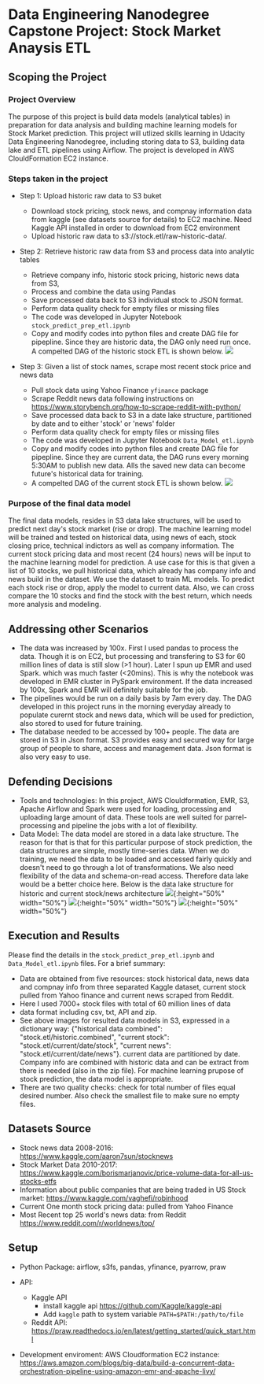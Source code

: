# Data Engineering Nanodegree Capstone Project: Stock Market Anaysis ETL
## Scoping the Project
### Project Overview
The purpose of this project is build data models (analytical tables) in preparation for data analysis and building machine learning models for Stock Market prediction. This project will utlized skills learning in Udacity Data Engineering Nanodegree, including storing data to S3, building data lake and ETL pipelines using Airflow. The project is developed in AWS ClouldFormation EC2 instance. 

### Steps taken in the project
* Step 1: Upload historic raw data to S3 buket
    * Download stock pricing, stock news, and compnay information data from kaggle (see datasets source for details) to EC2 machine. Need Kaggle API installed in order to download from EC2 environment
   * Upload historic raw data to s3://stock.etl/raw-historic-data/.

* Step 2: Retrieve historic raw data from S3 and process data into analytic tables 
     * Retrieve company info, historic stock pricing, historic news data from S3, 
     * Process and combine the data using Pandas
     * Save processed data back to S3 individual stock to JSON format. 
     * Perform data quality check for empty files or missing files
     * The code was developed in Jupyter Notebook `stock_predict_prep_etl.ipynb`
     * Copy and modify codes into python files and create DAG file for pipepline. Since they are historic data, the DAG only need run once. A compelted DAG of the historic stock ETL is shown below. 
     ![](img/stock_historic_etl_dag.PNG)
 
 * Step 3: Given a list of stock names, scrape most recent stock price and news data
    * Pull stock data using Yahoo Finance `yfinance` package
    * Scrape Reddit news data following instructions on https://www.storybench.org/how-to-scrape-reddit-with-python/
    * Save processed data back to S3 in a date lake structure, partitioned by date and to either 'stock' or 'news' folder
    * Perform data quality check for empty files or missing files 
    * The code was developed in Jupyter Notebook `Data_Model_etl.ipynb`
    * Copy and modify codes into python files and create DAG file for pipepline. Since they are current data, the DAG runs every morning 5:30AM to publish new data. Alls the saved new data can become future's historical data for training.
    * A compelted DAG of the current stock ETL is shown below. 
     ![](img/stock_current_etl_dag.PNG)

### Purpose of the final data model
The final data models, resides in S3 data lake structures, will be used to predict next day's stock market (rise or drop). The machine learning model will be trained and tested on historical data, using news of each, stock closing price, technical indictors as well as company information. The current stock pricing data and most recent (24 hours) news will be input to the machine learning model for prediction. A use case for this is that given a list of 10 stocks, we pull historical data, which already has company info and news build in the dataset. We use the dataset to train ML models. To predict each stock rise or drop, apply the model to current data. Also, we can cross compare the 10 stocks and find the stock with the best return, which needs more analysis and modeling.   


## Addressing other Scenarios
* The data was increased by 100x. First I used pandas to process the data. Though it is on EC2, but processing and transfering to S3 for 
60 million lines of data is still slow (>1 hour). Later I spun up EMR and used Spark. which was much faster (<20mins). This is why the notebook was developed in EMR cluster in PySpark environment. If the data increased by 100x, Spark and EMR will definitely suitable for the job.
* The pipelines would be run on a daily basis by 7am every day. The DAG developed in this project runs in the morning everyday already to populate curernt stock and news data, which will be used for prediction, also stored to used for future training.
* The database needed to be accessed by 100+ people. The data are stored in S3 in Json format. S3 provides easy and secured way for large group of people to share, access and management data. Json format is also very easy to use. 

## Defending Decisions
* Tools and technologies: In this project, AWS Clouldformation, EMR, S3, Apache Airflow and Spark were used for loading, processing and uploading large amount of data. These tools are well suited for parrel-processing and pipeline the jobs with a lot of flexibility. 
* Data Model: The data model are stored in a data lake structure. The reason for that is that for this particular purpose of stock prediction, the data structures are simple, mostly time-series data. When we do training, we need the data to be loaded and accessed fairly quickly and doesn't need to go through a lot of transformations. We also need flexibility of the data and schema-on-read access. Therefore data lake would be a better choice here. 
Below is the data lake structure for historic and current stock/news architecture
![](img/historic_combined.PNG){:height="50%" width="50%"}
![](img/current_stock.PNG){:height="50%" width="50%"}
![](img/current_news.PNG){:height="50%" width="50%"}

## Execution and Results
Please find the details in the `stock_predict_prep_etl.ipynb` and `Data_Model_etl.ipynb` files. For a brief summary:
- Data are obtained from five resources: stock historical data, news data and compnay info from three separated Kaggle dataset, current stock pulled from Yahoo finance and current news scraped from Reddit. 
- Here I used 7000+ stock files with total of 60 million lines of data
- data format including csv, txt, API and zip. 
- See above images for resulted data models in S3, expressed in a dictionary way: {"historical data combined": "stock.etl/historic.combined", "current stock": "stock.etl/current/date/stock",  "current news": "stock.etl/current/date/news"}. current data are partitioned by date. Company info are combined with historic data and can be extract from there is needed (also in the zip file). For machine learning prupose of stock prediction, the data model is appropriate.
- There are two quality checks: check for total number of files equal desired number. Also check the smallest file to make sure no empty files.

## Datasets Source
- Stock news data 2008-2016: https://www.kaggle.com/aaron7sun/stocknews
- Stock Market Data 2010-2017: https://www.kaggle.com/borismarjanovic/price-volume-data-for-all-us-stocks-etfs
- Information about public companies that are being traded in US Stock market: https://www.kaggle.com/vaghefi/robinhood
- Current One month stock pricing data: pulled from Yahoo Finance
- Most Recent top 25 world's news data: from Reddit https://www.reddit.com/r/worldnews/top/

## Setup
- Python Package: airflow, s3fs, pandas, yfinance, pyarrow, praw
- API: 
   * Kaggle API 
      - install kaggle api https://github.com/Kaggle/kaggle-api
      - Add `kaggle` path to system variable `PATH=$PATH:/path/to/file`
   * Reddit API: https://praw.readthedocs.io/en/latest/getting_started/quick_start.html

 - Development enviroment: AWS Cloudformation EC2 instance: https://aws.amazon.com/blogs/big-data/build-a-concurrent-data-orchestration-pipeline-using-amazon-emr-and-apache-livy/
   

